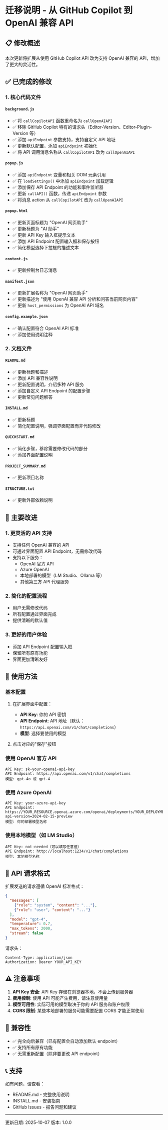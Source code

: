 # 迁移说明 - 从 GitHub Copilot 到 OpenAI 兼容 API

## 📋 修改概述

本次更新将扩展从使用 GitHub Copilot API 改为支持 OpenAI 兼容的 API，增加了更大的灵活性。

## ✅ 已完成的修改

### 1. 核心代码文件

#### `background.js`
- ✅ 将 `callCopilotAPI` 函数重命名为 `callOpenAIAPI`
- ✅ 移除 GitHub Copilot 特有的请求头（Editor-Version、Editor-Plugin-Version 等）
- ✅ 添加 `apiEndpoint` 参数支持，支持自定义 API 地址
- ✅ 更新默认配置，添加 `apiEndpoint` 初始化
- ✅ 将 API 调用消息名称从 `callCopilotAPI` 改为 `callOpenAIAPI`

#### `popup.js`
- ✅ 添加 `apiEndpoint` 变量和相关 DOM 元素引用
- ✅ 在 `loadSettings()` 中添加 `apiEndpoint` 加载逻辑
- ✅ 添加保存 API Endpoint 的功能和事件监听器
- ✅ 更新 `callAPI()` 函数，传递 `apiEndpoint` 参数
- ✅ 将消息 action 从 `callCopilotAPI` 改为 `callOpenAIAPI`

#### `popup.html`
- ✅ 更新页面标题为 "OpenAI 网页助手"
- ✅ 更新标题为 "AI 助手"
- ✅ 更新 API Key 输入框提示文本
- ✅ 添加 API Endpoint 配置输入框和保存按钮
- ✅ 简化模型选择下拉框的描述文本

#### `content.js`
- ✅ 更新控制台日志消息

#### `manifest.json`
- ✅ 更新扩展名称为 "OpenAI 网页助手"
- ✅ 更新描述为 "使用 OpenAI 兼容 API 分析和问答当前网页内容"
- ✅ 更新 `host_permissions` 为 OpenAI API 域名

#### `config.example.json`
- ✅ 确认配置符合 OpenAI API 标准
- ✅ 添加使用说明注释

### 2. 文档文件

#### `README.md`
- ✅ 更新标题和描述
- ✅ 添加 API 兼容性说明
- ✅ 更新配置说明，介绍多种 API 服务
- ✅ 添加自定义 API Endpoint 的配置步骤
- ✅ 更新常见问题解答

#### `INSTALL.md`
- ✅ 更新标题
- ✅ 简化配置说明，强调界面配置而非代码修改

#### `QUICKSTART.md`
- ✅ 简化步骤，移除需要修改代码的部分
- ✅ 添加界面配置说明

#### `PROJECT_SUMMARY.md`
- ✅ 更新项目名称

#### `STRUCTURE.txt`
- ✅ 更新外部依赖说明

## 🎯 主要改进

### 1. 更灵活的 API 支持
- 支持任何 OpenAI 兼容的 API
- 可通过界面配置 API Endpoint，无需修改代码
- 支持以下服务：
  - OpenAI 官方 API
  - Azure OpenAI
  - 本地部署的模型（LM Studio、Ollama 等）
  - 其他第三方 API 代理服务

### 2. 简化的配置流程
- 用户无需修改代码
- 所有配置通过界面完成
- 提供清晰的默认值

### 3. 更好的用户体验
- 添加 API Endpoint 配置输入框
- 保留所有原有功能
- 界面更加清晰友好

## 🔧 使用方法

### 基本配置

1. 在扩展界面中配置：
   - **API Key**: 你的 API 密钥
   - **API Endpoint**: API 地址（默认：`https://api.openai.com/v1/chat/completions`）
   - **模型**: 选择要使用的模型

2. 点击对应的"保存"按钮

### 使用 OpenAI 官方 API

```
API Key: sk-your-openai-api-key
API Endpoint: https://api.openai.com/v1/chat/completions
模型: gpt-4o 或 gpt-4
```

### 使用 Azure OpenAI

```
API Key: your-azure-api-key
API Endpoint: https://YOUR_RESOURCE.openai.azure.com/openai/deployments/YOUR_DEPLOYMENT/chat/completions?api-version=2024-02-15-preview
模型: 你的部署模型名称
```

### 使用本地模型（如 LM Studio）

```
API Key: not-needed（可以填写任意值）
API Endpoint: http://localhost:1234/v1/chat/completions
模型: 本地模型名称
```

## 📝 API 请求格式

扩展发送的请求遵循 OpenAI 标准格式：

```json
{
  "messages": [
    {"role": "system", "content": "..."},
    {"role": "user", "content": "..."}
  ],
  "model": "gpt-4",
  "temperature": 0.7,
  "max_tokens": 2000,
  "stream": false
}
```

请求头：

```
Content-Type: application/json
Authorization: Bearer YOUR_API_KEY
```

## ⚠️ 注意事项

1. **API Key 安全**: API Key 存储在浏览器本地，不会上传到服务器
2. **费用控制**: 使用 API 可能产生费用，请注意使用量
3. **模型可用性**: 实际可用的模型取决于你的 API 服务和账户权限
4. **CORS 限制**: 某些本地部署的服务可能需要配置 CORS 才能正常使用

## 🔄 兼容性

- ✅ 完全向后兼容（已有配置会自动添加默认 endpoint）
- ✅ 支持所有原有功能
- ✅ 无需重新配置（除非要更改 API endpoint）

## 📞 支持

如有问题，请查看：
- README.md - 完整使用说明
- INSTALL.md - 安装指南
- GitHub Issues - 报告问题和建议

---

更新日期: 2025-10-07
版本: 1.0.0
